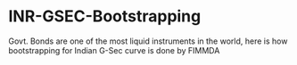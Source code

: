 # INR-GSEC-Bootstrapping
Govt. Bonds are one of the most liquid instruments in the world, here is how bootstrapping for Indian G-Sec curve is done by FIMMDA
